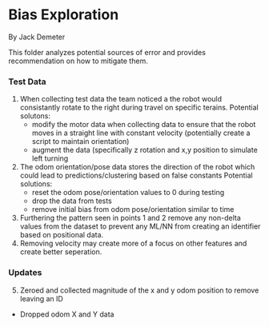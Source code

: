 # Bias Exploration
By Jack Demeter

This folder analyzes potential sources of error and provides recommendation on how to mitigate them.

### Test Data
1. When collecting test data the team noticed a the robot would consistantly rotate to the right during travel on specific terains.
  Potential solutons: 
    - modify the motor data when collecting data to ensure that the robot moves in a straight line with constant velocity (potentially create a script to maintain orientation)
    - augment the data (specifically z rotation and x,y position to simulate left turning
2. The odom orientation/pose data stores the direction of the robot which could lead to predictions/clustering based on false constants
  Potential solutions:
    - reset the odom pose/orientation values to 0 during testing
    - drop the data from tests
    - remove initial bias from odom pose/orientation similar to time
3. Furthering the pattern seen in points 1 and 2 remove any non-delta values from the dataset to prevent any ML/NN from creating an identifier based on positional data.
4. Removing velocity may create more of a focus on other features and create better seperation.

### Updates
5. Zeroed and collected magnitude of the x and y odom position to remove leaving an ID
  - Dropped odom X and Y data
